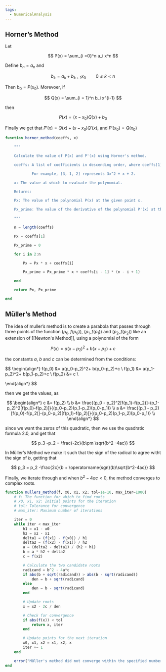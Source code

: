 ```yaml
---
tags:
  - NumericalAnalysis
---
```

## Horner’s Method

Let

$$ P(x) = \sum_{i =0}^n a_i x^n $$

Define $b_n = a_n$ and

$$ b_k= a_k + b_{k+1}x_0 \qquad 0\le k <n $$

Then $b_0 = P(x_0)$. Morevoer, if

$$ Q(x) = \sum_{i = 1}^n b_i x^{i-1} $$

then

$$ P(x) = (x-x_0) Q(x) +b_0 $$

Finally we get that $P'(x) = Q(x) +(x-x_0) Q'(x)$, and $P'(x_0) = Q(x_0)$

```julia
function horner_method(coeffs, x)

    """

    Calculate the value of P(x) and P'(x) using Horner's method.

    coeffs: A list of coefficients in descending order, where coeffs[1] is the coefficient of the highest degree term.

            For example, [3, 1, 2] represents 3x^2 + x + 2.

    x: The value at which to evaluate the polynomial.

    Returns:

    Px: The value of the polynomial P(x) at the given point x.

    Px_prime: The value of the derivative of the polynomial P'(x) at the given point x.

    """

    n = length(coeffs)

    Px = coeffs[1]

    Px_prime = 0

    for i in 2:n

        Px = Px * x + coeffs[i]

        Px_prime = Px_prime * x + coeffs[i - 1] * (n - i + 1)

    end

    return Px, Px_prime

end
```

## Müller’s Method

The idea of muller’s method is to create a parabola that passes through three points of the function $(p_0, f(p_0))$, $(p_1, f(p_1))$ and $(p_2, f(p_2))$ like an extension of [[Newton's Method]], using a polynomial of the form

$$ P(x) = a(x-p_2)^2 +b(x-p_2) +c $$

the constants $a$, $b$ and $c$ can be determined from the conditions:

$$ \begin{align*} f(p_0) &= a(p_0-p_2)^2+ b(p_0-p_2)+c \\ f(p_1) &= a(p_1-p_2)^2+ b(p_1-p_2)+c \\ f(p_2) &= c \\

\end{align*} $$

then we get the values, as

$$ \begin{align*} c &= f(p_2) \\ b &= \frac{(p_0 - p_2)^2[f(p_1)-f(p_2)]-(p_1-p_2)^2[f(p_0)-f(p_2)]}{(p_0-p_2)(p_1-p_2)(p_0-p_1)} \\ a &= \frac{(p_1 - p_2)[f(p_0)-f(p_2)]-(p_0-p_2)[f(p_1)-f(p_2)]}{(p_0-p_2)(p_1-p_2)(p_0-p_1)} \\ \end{align*} $$

since we want the zeros of this quadratic, then we use the quadratic formula 2.0, and get that

$$ p_3 -p_2 = \frac{-2c}{b\pm \sqrt{b^2 -4ac}} $$

In Müller’s Method we make it such that the sign of the radical to agree witht the sign of $b$, getting that

$$ p_3 = p_2 -\frac{2c}{b + \operatorname{sgn}(b)\sqrt{b^2-4ac}} $$

Finally, we iterate through and when $b^2-4ac <0$, the method converges to complex roots.

```julia
function mullers_method(f, x0, x1, x2; tol=1e-10, max_iter=1000)
    # f: The function for which to find roots
    # x0, x1, x2: Initial points for the iteration
    # tol: Tolerance for convergence
    # max_iter: Maximum number of iterations

    iter = 0
    while iter < max_iter
        h1 = x1 - x0
        h2 = x2 - x1
        delta1 = (f(x1) - f(x0)) / h1
        delta2 = (f(x2) - f(x1)) / h2
        a = (delta2 - delta1) / (h2 + h1)
        b = a * h2 + delta2
        c = f(x2)

        # Calculate the two candidate roots
        radicand = b^2 - 4a*c
        if abs(b + sqrt(radicand)) > abs(b - sqrt(radicand))
            den = b + sqrt(radicand)
        else
            den = b - sqrt(radicand)
        end

        # Update roots
        x = x2 - 2c / den

        # Check for convergence
        if abs(f(x)) < tol
            return x, iter
        end

        # Update points for the next iteration
        x0, x1, x2 = x1, x2, x
        iter += 1
    end

    error("Müller's method did not converge within the specified number of iterations.")
end
```